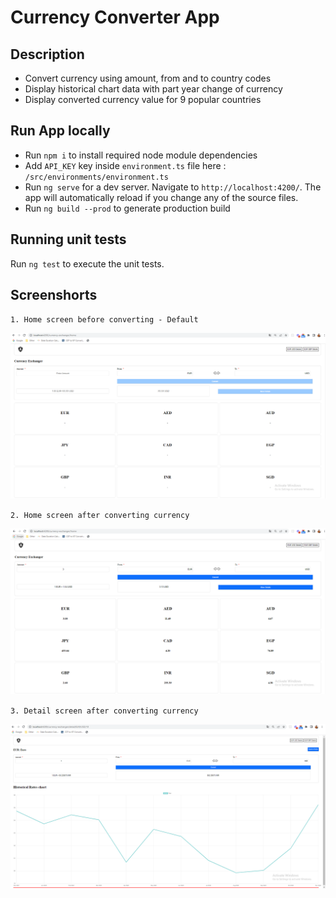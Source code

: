 # Currency Converter App

## Description

- Convert currency using amount, from and to country codes
- Display historical chart data with part year change of currency
- Display converted currency value for 9 popular countries

## Run App locally

- Run `npm i` to install required node module dependencies
- Add `API_KEY` key inside `environment.ts` file here : `/src/environments/environment.ts`
- Run `ng serve` for a dev server. Navigate to `http://localhost:4200/`. The app will automatically reload if you change any of the source files.
- Run `ng build --prod` to generate production build

## Running unit tests

Run `ng test` to execute the unit tests.


## Screenshorts

`1. Home screen before converting - Default`

![Screenshot](Home-screen-before-convert.PNG)

`2. Home screen after converting currency`

![Screenshot](Home-screen.PNG)

`3. Detail screen after converting currency`

![Screenshot](Details-screen.PNG)
